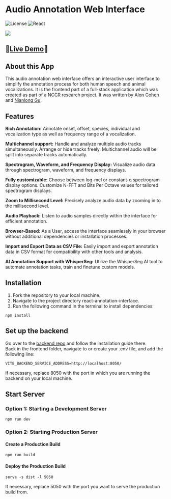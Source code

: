 # Audio Annotation Web Interface

![License](https://img.shields.io/badge/license-MIT-blue)
![React](https://shields.io/badge/react-black?logo=react&style=for-the-badge)

![](src/assets/demo.png)

## 🦜[Live Demo](http://annotation.evolvinglanguage.ch/)🐒

## About this App

This audio annotation web interface offers an interactive user interface to simplify the annotation process for both human speech and animal vocalizations.
It is the frontend part of a full-stack application which was created as part of a [NCCR](https://www.liri.uzh.ch/en/services/collab/nccr.html) research project. 
It was written by [Alon Cohen](https://github.com/AlonCohen96/) and [Nianlong Gu](https://github.com/nianlonggu).

## Features

**Rich Annotation:** Annotate onset, offset, species, individual and vocalization type as well as frequency range of a vocalization.

**Multichannel support:** Handle and analyze multiple audio tracks simultaneously. Arrange or hide tracks freely. Multichannel audio will be split into separate tracks automatically.

**Spectrogram, Waveform, and Frequency Display:** Visualize audio data through spectrogram, waveform, and frequency displays.

**Fully customizable:** Choose between log-mel or constant-q spectrogram display options. Customize N-FFT and Bits Per Octave values for tailored spectrogram displays.

**Zoom to Millisecond Level:** Precisely analyze audio data by zooming in to the millisecond level.

**Audio Playback:** Listen to audio samples directly within the interface for efficient annotation.

**Browser-Based:** As a User, access the interface seamlessly in your browser without additional dependencies or installation processes.

**Import and Export Data as CSV File:** Easily import and export annotation data in CSV format for compatibility with other tools and analysis.

**AI Annotation Support with WhisperSeg:** Utilize the WhisperSeg AI tool to automate annotation tasks, train and finetune custom models.

## Installation

1. Fork the repository to your local machine.
2. Navigate to the project directory react-annotation-interface.
3. Run the following command in the terminal to install dependencies:
```
npm install
```

## Set up the backend
Go over to the [backend repo](https://github.com/nccratliri-ml-wp/vocal-annotation-backend) and follow the installation guide there.  
Back in the frontend folder, navigate to or create your .env file, and add the following line:
```
VITE_BACKEND_SERVICE_ADDRESS=http://localhost:8050/
```

If necessary, replace 8050 with the port in which you are running the backend on your local machine.

## Start Server
### Option 1: Starting a Development Server

```
npm run dev
```

### Option 2: Starting Production Server
#### Create a Production Build
```
npm run build
```

#### Deploy the Production Build
```
serve -s dist -l 5050
```

If necessary, replace 5050 with the port you want to serve the production build from.


